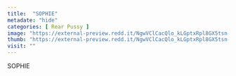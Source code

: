 ```yaml
---
title:  "SOPHIE"
metadate: "hide"
categories: [ Rear Pussy ]
image: "https://external-preview.redd.it/NgwVClCacQlo_kLGptxRpl8GX5tsn-nqvONzgvxRZeo.jpg?auto=webp&s=2e4c52470bd27eef37c191ba2f592935dd026ca5"
thumb: "https://external-preview.redd.it/NgwVClCacQlo_kLGptxRpl8GX5tsn-nqvONzgvxRZeo.jpg?width=1080&crop=smart&auto=webp&s=a08a430cf2f9b4e7320805f7b66dda565d34996f"
visit: ""
---
```

SOPHIE

